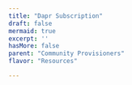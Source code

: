 ```yaml
---
title: "Dapr Subscription"
draft: false
mermaid: true
excerpt: ''
hasMore: false
parent: "Community Provisioners"
flavor: "Resources"

---
```


